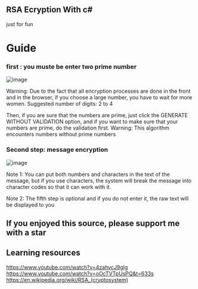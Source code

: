 ## RSA Ecryption With c#

just for fun

# Guide

### first : you muste be enter two prime number

![image](https://github.com/mosha99/RSA/assets/75360268/d6ae6160-367f-4fde-a37d-cd76bef28890)

Warning: Due to the fact that all encryption processes are done in the front and in the browser, if you choose a large number, you have to wait for more women.
Suggested number of digits: 2 to 4

Then, if you are sure that the numbers are prime, just click the GENERATE WITHOUT VALIDATION option, and if you want to make sure that your numbers are prime, do the validation first.
Warning: This algorithm encounters numbers without prime numbers

### Second step: message encryption

![image](https://github.com/mosha99/RSA/assets/75360268/836b1151-50d3-4ac2-8baf-c5e9ed0794b2)

Note 1: You can put both numbers and characters in the text of the message, but if you use characters, the system will break the message into character codes so that it can work with it.

Note 2: The fifth step is optional and if you do not enter it, the raw text will be displayed to you

## If you enjoyed this source, please support me with a star

## Learning resources

https://www.youtube.com/watch?v=4zahvcJ9glg
https://www.youtube.com/watch?v=oOcTVTpUsPQ&t=633s
https://en.wikipedia.org/wiki/RSA_(cryptosystem)
